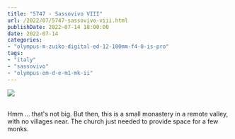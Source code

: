 ```yaml
---
title: "5747 - Sassovivo VIII"
url: /2022/07/5747-sassovivo-viii.html
publishDate: 2022-07-14 18:00:00
date: 2022-07-14
categories:
- "olympus-m-zuiko-digital-ed-12-100mm-f4-0-is-pro"
tags:
- "italy"
- "sassovivo"
- "olympus-om-d-e-m1-mk-ii"
---
```

<div class="container">
<div class="center"><a target="_blank" href="https://d25zfm9zpd7gm5.cloudfront.net/1200x1200/2019/20190906_103226_lr.jpg"><img class="webfeedsFeaturedVisual" src="https://d25zfm9zpd7gm5.cloudfront.net/0600x0600/2019/20190906_103226_lr.jpg" /></a></div>
</div>
<br />

Hmm ... that's not big. But then, this is a small monastery
in a remote valley, with no villages near. The church just
needed to provide space for a few monks.
